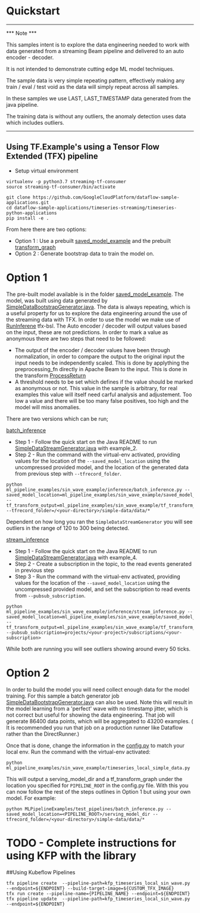 # Quickstart

----

*** Note ***

This samples intent is to explore the data engineering needed to work with data generated from a streaming Beam 
pipeline and delivered to an auto encoder - decoder.

It is not intended to demonstrate cutting edge ML model techniques. 

The sample data is very simple repeating pattern, effectively making any train / eval / test void as the data will 
simply repeat across all samples.  

In these samples we use LAST, LAST_TIMESTAMP data generated from the java pipeline.

The training data is without any outliers, the anomaly detection uses data which includes outliers.

----

## Using TF.Example's using a Tensor Flow Extended (TFX) pipeline

* Setup virtual environment
```
virtualenv -p python3.7 streaming-tf-consumer
source streaming-tf-consumer/bin/activate
```

```
git clone https://github.com/GoogleCloudPlatform/dataflow-sample-applications.git
cd dataflow-sample-applications/timeseries-streaming/timeseries-python-applications
pip install -e .
```

From here there are two options: 

* Option 1 : Use a prebuilt [saved_model_example](ml_pipeline_examples/sin_wave_example/saved_model_example) and the prebuilt [transform_graph](ml_pipeline_examples/sin_wave_example/tf_transform_graph_dir)
* Option 2 : Generate bootstrap data to train the model on.

# Option 1

The pre-built model available is in the folder [saved_model_example](ml_pipeline_examples/sin_wave_example/saved_model_example). The model, was built using data generated by [SimpleDataBootstrapGenerator.java](timeseries-java-applications/SyntheticExamples/src/main/java/com/google/dataflow/sample/timeseriesflow/examples/simpledata/transforms/SimpleDataBootstrapGenerator.java).
The data is always repeating, which is a useful property for us to explore the data engineering around the use of the streaming data with TFX. In order to use the model we make use of [RunInferene](https://github.com/tensorflow/tfx-bsl/blob/master/tfx_bsl/beam/run_inference.py) tfx-bsl. 
The Auto encoder / decoder will output values based on the input, these are not predictions. In order to mark a value as anonymous there are two steps that need to be followed:

* The output of the encoder / decoder values have been through normalization, in order to compare the output to the original input the input needs to be independently scaled. This is done by applything the preprocessing_fn directly in Apache Beam to the input. This is done in the transform [ProcessReturn](ml_pipeline/timeseries/encoder_decoder/transforms/process_encdec_inf_rtn.py)
* A threshold needs to be set which defines if the value should be marked as anonymous or not. This value in the sample is arbitrary, for real examples this value will itself need carful analysis and adjustement. Too low a value and there will be too many false positives, too high and the model will miss anomalies.

There are two versions which can be run;

[batch_inference](ml_pipeline_examples/sin_wave_example/inference/batch_inference.py)
* Step 1 - Follow the quick start on the Java README to run [SimpleDataStreamGenerator.java](../timeseries-java-applications/SyntheticExamples/src/main/java/com/google/dataflow/sample/timeseriesflow/examples/simpledata/transforms/SimpleDataStreamGenerator.java) with example_2.
* Step 2 - Run the command with the virtual-env activated, providing values for the location of the ```--saved_model_location``` using the uncompressed provided model, and the location of the generated data from previous step with ```--tfrecord_folder```.
```
python ml_pipeline_examples/sin_wave_example/inference/batch_inference.py --saved_model_location=ml_pipeline_examples/sin_wave_example/saved_model_example/serving_model_dir --tf_transform_output=ml_pipeline_examples/sin_wave_example/tf_transform_graph_dir --tfrecord_folder=/<your-directory>/simple-data/data/*
```
Dependent on how long you ran the ```SimpleDataStreamGenerator``` you will see outliers in the range of 120 to 300 being detected.

[stream_inference](ml_pipeline_examples/sin_wave_example/inference/stream_inference.py)
* Step 1 - Follow the quick start on the Java README to run [SimpleDataStreamGenerator.java](../timeseries-java-applications/SyntheticExamples/src/main/java/com/google/dataflow/sample/timeseriesflow/examples/simpledata/transforms/SimpleDataStreamGenerator.java) with example_4.
* Step 2 - Create a subscription in the topic, to the read events generated in previous step
* Step 3 - Run the command with the virtual-env activated, providing values for the location of the ```--saved_model_location``` using the uncompressed provided model, and set the subscription to read events from ```--pubsub_subscription```.
```
python ml_pipeline_examples/sin_wave_example/inference/stream_inference.py --saved_model_location=ml_pipeline_examples/sin_wave_example/saved_model_example/serving_model_dir --tf_transform_output=ml_pipeline_examples/sin_wave_example/tf_transform_graph_dir --pubsub_subscription=projects/<your-project>/subscriptions/<your-subscription>
``` 

While both are running you will see outliers showing around every 50 ticks. 

# Option 2

In order to build the model you will need collect enough data for the model training. 
For this sample a batch generator job [SimpleDataBootstrapGenerator.java](../timeseries-java-applications/SyntheticExamples/src/main/java/com/google/dataflow/sample/timeseriesflow/examples/simpledata/transforms/SimpleDataBootstrapGenerator.java) can also be used. Note this will result in the model learning from a 'perfect' wave with no timestamp jitter, which is not correct but useful for showing the data engineering. 
That job will generate 86400 data points, which will be aggregated to 43200 examples. ( It is recommended you run that job on a production runner like Dataflow rather than the DirectRunner.)

Once that is done, change the information in the [config.py](ml_pipeline_examples/sin_wave_example/config.py) to match your local env.
Run the command with the virtual-env activated:
```
python ml_pipeline_examples/sin_wave_example/timeseries_local_simple_data.py
``` 

This will output a serving_model_dir and a tf_transform_graph under the location you specified for ```PIPELINE_ROOT``` in the config.py file. With this you can now follow the rest of the steps outlines in Option 1 but using your own model.
For example:
```
python MLPipelineExamples/test_pipelines/batch_inference.py --saved_model_location=<PIPELINE_ROOT>/serving_model_dir --tfrecord_folder=/<your-directory>/simple-data/data/*
```

# TODO - Complete instructions for using KFP with the library  
##Using Kubeflow Pipelines
```
tfx pipeline create  --pipeline-path=kfp_timeseries_local_sin_wave.py --endpoint=${ENDPOINT} --build-target-image=${CUSTOM_TFX_IMAGE}
tfx run create --pipeline-name={PIPELINE_NAME} --endpoint=${ENDPOINT}
tfx pipeline update  --pipeline-path=kfp_timeseries_local_sin_wave.py --endpoint=${ENDPOINT}
```
